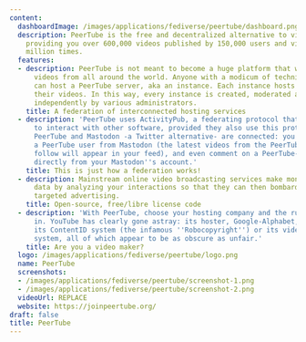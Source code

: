 ```yaml
---
content:
  dashboardImage: /images/applications/fediverse/peertube/dashboard.png
  description: PeerTube is the free and decentralized alternative to video platforms,
    providing you over 600,000 videos published by 150,000 users and viewed over 70
    million times.
  features:
  - description: PeerTube is not meant to become a huge platform that would centralize
      videos from all around the world. Anyone with a modicum of technical skills
      can host a PeerTube server, aka an instance. Each instance hosts its users and
      their videos. In this way, every instance is created, moderated and maintained
      independently by various administrators.
    title: A federation of interconnected hosting services
  - description: 'PeerTube uses ActivityPub, a federating protocol that allows you
      to interact with other software, provided they also use this protocol. For example,
      PeerTube and Mastodon -a Twitter alternative- are connected: you can follow
      a PeerTube user from Mastodon (the latest videos from the PeerTube account you
      follow will appear in your feed), and even comment on a PeerTube-hosted video
      directly from your Mastodon''s account.'
    title: This is just how a federation works!
  - description: Mainstream online video broadcasting services make money off of your
      data by analyzing your interactions so that they can then bombard your with
      targeted advertising.
    title: Open-source, free/libre license code
  - description: 'With PeerTube, choose your hosting company and the rules you believe
      in. YouTube has clearly gone astray: its hoster, Google-Alphabet, can enforce
      its ContentID system (the infamous ''Robocopyright'') or its videos recommendation
      system, all of which appear to be as obscure as unfair.'
    title: Are you a video maker?
  logo: /images/applications/fediverse/peertube/logo.png
  name: PeerTube
  screenshots:
  - /images/applications/fediverse/peertube/screenshot-1.png
  - /images/applications/fediverse/peertube/screenshot-2.png
  videoUrl: REPLACE
  website: https://joinpeertube.org/
draft: false
title: PeerTube
---
```


